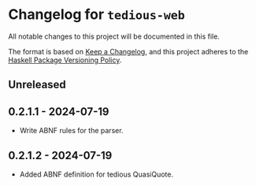 # Changelog for `tedious-web`

All notable changes to this project will be documented in this file.

The format is based on [Keep a Changelog](https://keepachangelog.com/en/1.0.0/),
and this project adheres to the
[Haskell Package Versioning Policy](https://pvp.haskell.org/).

## Unreleased

## 0.2.1.1 - 2024-07-19

* Write ABNF rules for the parser.

## 0.2.1.2 - 2024-07-19

* Added ABNF definition for tedious QuasiQuote.
